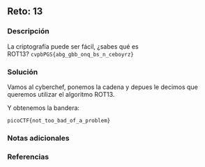 ## Reto: 13
### Descripción
La criptografía puede ser fácil, ¿sabes qué es ROT13? `cvpbPGS{abg_gbb_onq_bs_n_ceboyrz}`
### Solución
Vamos al cyberchef, ponemos la cadena y depues le decimos que queremos utilizar el algoritmo ROT13.

Y obtenemos la bandera:
```flag
picoCTF{not_too_bad_of_a_problem}
```


### Notas adicionales
### Referencias

